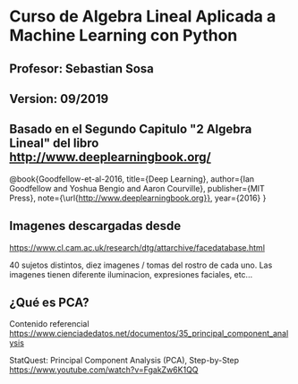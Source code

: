 # Curso de Algebra Lineal Aplicada a Machine Learning con Python

## Profesor: Sebastian Sosa

## Version: 09/2019

## Basado en el Segundo Capitulo "2 Algebra Lineal" del libro http://www.deeplearningbook.org/

@book{Goodfellow-et-al-2016,
    title={Deep Learning},
    author={Ian Goodfellow and Yoshua Bengio and Aaron Courville},
    publisher={MIT Press},
    note={\url{http://www.deeplearningbook.org}},
    year={2016}
}

## Imagenes descargadas desde

https://www.cl.cam.ac.uk/research/dtg/attarchive/facedatabase.html

40 sujetos distintos, diez imagenes / tomas del rostro de cada uno. Las imagenes tienen diferente iluminacion, expresiones faciales, etc...

## ¿Qué es PCA?

Contenido referencial
https://www.cienciadedatos.net/documentos/35_principal_component_analysis


StatQuest: Principal Component Analysis (PCA), Step-by-Step
https://www.youtube.com/watch?v=FgakZw6K1QQ